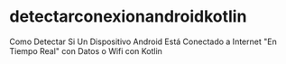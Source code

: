# detectarconexionandroidkotlin
Como Detectar Si Un Dispositivo Android Está Conectado a Internet "En Tiempo Real" con Datos o Wifi con Kotlin
